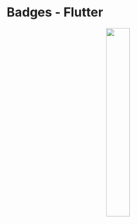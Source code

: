 # Badges - Flutter

<p align="center" width="100%">
    <img width="33%" src="https://user-images.githubusercontent.com/59369881/188623260-2a9cbee5-c1d1-426f-9189-465c7ef4289e.png">
</p>
